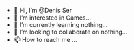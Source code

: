 - 👋 Hi, I’m @Denis Ser
- 👀 I’m interested in Games...
- 🌱 I’m currently learning nothing...
- 💞️ I’m looking to collaborate on nothing...
- 📫 How to reach me ...

<!---
joyaljosep/joyaljosep is a ✨ special ✨ repository because its `README.md` (this file) appears on your GitHub profile.
You can click the Preview link to take a look at your changes.
--->

